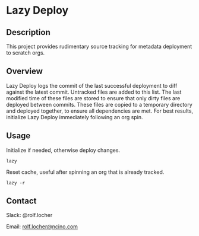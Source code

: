 # Lazy Deploy

## Description

This project provides rudimentary source tracking for metadata deployment to scratch orgs.

## Overview

Lazy Deploy logs the commit of the last successful deployment to diff against the latest commit. Untracked files are added to this list. The last modified time of these files are stored to ensure that only dirty files are deployed between commits. These files are copied to a temporary directory and deployed together, to ensure all dependencies are met. For best results, initialize Lazy Deploy immediately following an org spin.

## Usage

Initialize if needed, otherwise deploy changes.
```
lazy
```
Reset cache, useful after spinning an org that is already tracked.
```
lazy -r
```

## Contact

Slack: @rolf.locher

Email: rolf.locher@ncino.com